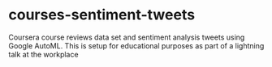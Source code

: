 # courses-sentiment-tweets
Coursera course reviews data set and sentiment analysis tweets using Google AutoML. This is setup for educational purposes as part of a lightning talk at the workplace
